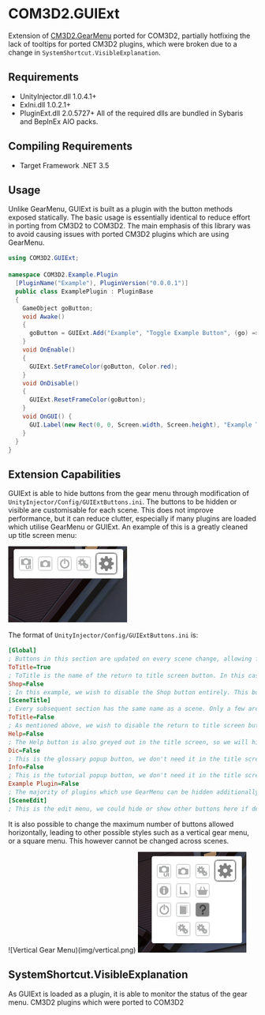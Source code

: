 # COM3D2.GUIExt
Extension of [CM3D2.GearMenu](https://github.com/neguse11/CM3D2.GearMenu) ported for COM3D2, partially hotfixing the lack of tooltips for ported CM3D2 plugins, which were broken due to a change in `SystemShortcut.VisibleExplanation`.

## Requirements

- UnityInjector.dll 1.0.4.1+
- ExIni.dll 1.0.2.1+
- PluginExt.dll 2.0.5727+
All of the required dlls are bundled in Sybaris and BepInEx AIO packs.

## Compiling Requirements

- Target Framework .NET 3.5

## Usage

Unlike GearMenu, GUIExt is built as a plugin with the button methods exposed statically. The basic usage is essentially identical to reduce effort in porting from CM3D2 to COM3D2. The main emphasis of this library was to avoid causing issues with ported CM3D2 plugins which are using GearMenu.

```C#
using COM3D2.GUIExt;

namespace COM3D2.Example.Plugin
  [PluginName("Example"), PluginVersion("0.0.0.1")]
  public class ExamplePlugin : PluginBase
  {
    GameObject goButton;
    void Awake()
    {
      goButton = GUIExt.Add("Example", "Toggle Example Button", (go) => { enabled = !enabled; });
    }
    void OnEnable()
    {
      GUIExt.SetFrameColor(goButton, Color.red);
    }
    void OnDisable()
    {
      GUIExt.ResetFrameColor(goButton);
    }
    void OnGUI() {
      GUI.Label(new Rect(0, 0, Screen.width, Screen.height), "Example Text");
    }
  }
}
```

## Extension Capabilities

GUIExt is able to hide buttons from the gear menu through modification of `UnityInjector/Config/GUIExtButtons.ini`. The buttons to be hidden or visible are customisable for each scene. This does not improve performance, but it can reduce clutter, especially if many plugins are loaded which utilise GearMenu or GUIExt. An example of this is a greatly cleaned up title screen menu:

![Title Screen Menu](img/title.png)

The format of `UnityInjector/Config/GUIExtButtons.ini` is:
```ini
[Global]
; Buttons in this section are updated on every scene change, allowing for either whitelisting or blacklisting depending on usage
ToTitle=True
; ToTitle is the name of the return to title screen button. In this case, we wish to only disable it in the title screen, so we enable it everywhere else
Shop=False
; In this example, we wish to disable the Shop button entirely. This button only appears if you are connected to the internet.
[SceneTitle]
; Every subsequent section has the same name as a scene. Only a few are listed in the default config, but any scene in the game can be used.
ToTitle=False
; As mentioned above, we wish to disable the return to title screen button while in the title screen, as it is useless.
Help=False
; The Help button is also greyed out in the title screen, so we will hide it.
Dic=False
; This is the glossary popup button, we don't need it in the title screen.
Info=False
; This is the tutorial popup button, we don't need it in the title screen.
Example Plugin=False
; The majority of plugins which use GearMenu can be hidden additionally. More details on their naming is provided below.
[SceneEdit]
; This is the edit menu, we could hide or show other buttons here if desired
```

It is also possible to change the maximum number of buttons allowed horizontally, leading to other possible styles such as a vertical gear menu, or a square menu. This however cannot be changed across scenes.

![Vertical Gear Menu)(img/vertical.png)
![Square Gear Menu](img/menu.png)

## SystemShortcut.VisibleExplanation
As GUIExt is loaded as a plugin, it is able to monitor the status of the gear menu. CM3D2 plugins which were ported to COM3D2


